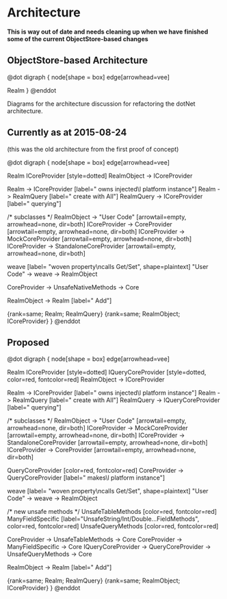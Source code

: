Architecture
==============

**This is way out of date and needs cleaning up when we have finished some of the current ObjectStore-based changes**

## ObjectStore-based Architecture
@dot
digraph { 
  node[shape = box]
  edge[arrowhead=vee]
  
Realm
}
@enddot


Diagrams for the architecture discussion for refactoring the dotNet architecture.

Currently as at 2015-08-24
---------------------------
(this was the old architecture from the first proof of concept)

@dot
digraph { 
  node[shape = box]
  edge[arrowhead=vee]
  
  Realm
  ICoreProvider [style=dotted]
  RealmObject -> ICoreProvider
  
  Realm -> ICoreProvider [label=" owns injected\l platform instance"]
  Realm -> RealmQuery [label=" create with All"]
  RealmQuery -> ICoreProvider [label=" querying"]
  
  /* subclasses */
  RealmObject -> "User Code" [arrowtail=empty, arrowhead=none, dir=both]
  ICoreProvider -> CoreProvider [arrowtail=empty, arrowhead=none, dir=both]
  ICoreProvider -> MockCoreProvider [arrowtail=empty, arrowhead=none, dir=both]
  ICoreProvider -> StandaloneCoreProvider [arrowtail=empty, arrowhead=none, dir=both]



  weave [label= "woven property\ncalls Get/Set", shape=plaintext]
  "User Code" -> weave -> RealmObject 

  CoreProvider -> UnsafeNativeMethods -> Core

  RealmObject -> Realm [label=" Add"]
  
  {rank=same; Realm; RealmQuery}
  {rank=same; RealmObject; ICoreProvider}
}
@enddot



Proposed
--------

@dot
digraph { 
  node[shape = box]
  edge[arrowhead=vee]
  
  Realm
  ICoreProvider [style=dotted]
  IQueryCoreProvider [style=dotted, color=red, fontcolor=red]
  RealmObject -> ICoreProvider
  
  Realm -> ICoreProvider [label=" owns injected\l platform instance"]
  Realm -> RealmQuery [label=" create with All"]
  RealmQuery -> IQueryCoreProvider [label=" querying"]
  
  /* subclasses */
  RealmObject -> "User Code" [arrowtail=empty, arrowhead=none, dir=both]
  ICoreProvider -> MockCoreProvider [arrowtail=empty, arrowhead=none, dir=both]
  ICoreProvider -> StandaloneCoreProvider [arrowtail=empty, arrowhead=none, dir=both]
  ICoreProvider -> CoreProvider [arrowtail=empty, arrowhead=none, dir=both]
  
  
  
  QueryCoreProvider [color=red, fontcolor=red]
  CoreProvider -> QueryCoreProvider [label=" makes\l platform instance"]



  weave [label= "woven property\ncalls Get/Set", shape=plaintext]
  "User Code" -> weave -> RealmObject 

  /* new unsafe methods */
  UnsafeTableMethods [color=red, fontcolor=red]
  ManyFieldSpecific [label="UnsafeString/Int/Double...FieldMethods", color=red, fontcolor=red]
  UnsafeQueryMethods [color=red, fontcolor=red]

  CoreProvider -> UnsafeTableMethods -> Core
  CoreProvider -> ManyFieldSpecific -> Core
  IQueryCoreProvider -> QueryCoreProvider -> UnsafeQueryMethods -> Core

  RealmObject -> Realm [label=" Add"]
  
  {rank=same; Realm; RealmQuery}
  {rank=same; RealmObject; ICoreProvider}
}
@enddot


